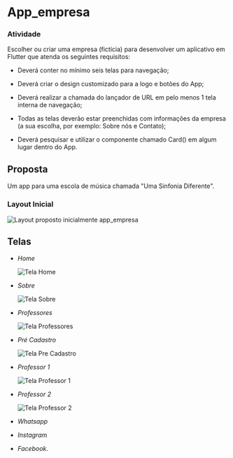 # App_empresa

### Atividade

Escolher ou criar uma empresa (fictícia) para desenvolver um aplicativo em Flutter que atenda os seguintes requisitos:

- Deverá conter no mínimo seis telas para navegação;

- Deverá criar o design customizado para a logo e botões do App;

- Deverá realizar a chamada do lançador de URL em pelo menos 1 tela interna de navegação;

- Todas as telas deverão estar preenchidas com informações da empresa (a sua escolha, por exemplo: Sobre nós e Contato);

- Deverá pesquisar e utilizar o componente chamado Card() em algum lugar dentro do App.

## Proposta

Um app para uma escola de música chamada "Uma Sinfonia Diferente". 

### Layout Inicial

![Layout proposto inicialmente app_empresa](/images/images/app_empresa.png)

## Telas
  - *Home*
  
    ![Tela Home](/images/images/Telas/Home.png)
  
  - *Sobre* 
  
    ![Tela Sobre](/images/images/Telas/Sobre.png)
  
  - *Professores*
  
    ![Tela Professores](/images/images/Telas/Professores.png)
  
  - *Pré Cadastro*
  
    ![Tela Pre Cadastro](/images/images/Telas/PreCadastro.png)
  
  - *Professor 1*
  
    ![Tela Professor 1](/images/images/Telas/Professo1.png)
  
  - *Professor 2*
  
    ![Tela Professor 2](/images/images/Telas/Professor2.png)
  
  - *Whatsapp*
  
  - *Instagram*
  
  - *Facebook*.

